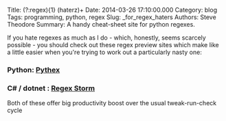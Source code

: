 Title: (?:regex){1} (haterz)+
Date: 2014-03-26 17:10:00.000
Category: blog
Tags: programming, python, regex
Slug: _for_regex_haters
Authors: Steve Theodore
Summary: A handy cheat-sheet site for python regexes.

If you hate regexes as much as I do - which, honestly, seems scarcely possible - you should check out these regex preview sites which make like a little easier when you're trying to work out a particularly nasty one:  


### Python: [Pythex](https://pythex.org/) 

### C# / dotnet : [Regex Storm](http://regexstorm.net/tester) 

Both of these offer big productivity boost over the usual tweak-run-check cycle 

